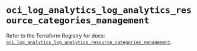 # `oci_log_analytics_log_analytics_resource_categories_management`

Refer to the Terraform Registry for docs: [`oci_log_analytics_log_analytics_resource_categories_management`](https://registry.terraform.io/providers/oracle/oci/7.19.0/docs/resources/log_analytics_log_analytics_resource_categories_management).
